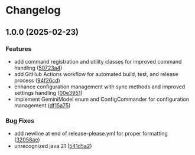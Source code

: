 # Changelog

## 1.0.0 (2025-02-23)


### Features

* add command registration and utility classes for improved command handling ([50723a4](https://github.com/Risinget/commander-mod/commit/50723a4dcef942b5177ce82ec9b9b288a109d164))
* add GitHub Actions workflow for automated build, test, and release process ([94f26cd](https://github.com/Risinget/commander-mod/commit/94f26cd021670281663f592a6c6fb898daffe95d))
* enhance configuration management with sync methods and improved settings handling ([00e3951](https://github.com/Risinget/commander-mod/commit/00e395166d5f0bf5e21900e43ff7dc4f0307e392))
* implement GeminiModel enum and ConfigCommander for configuration management ([df15a75](https://github.com/Risinget/commander-mod/commit/df15a751544868a928bcdf68dd76cb6286f770b1))


### Bug Fixes

* add newline at end of release-please.yml for proper formatting ([32058ae](https://github.com/Risinget/commander-mod/commit/32058ae02bc7c9efadd616fada67a90fce153f01))
* unrecognized java 21 ([541d5a2](https://github.com/Risinget/commander-mod/commit/541d5a2788aee01e6e6f151cba6943d3e28901d2))
